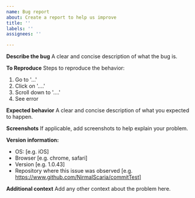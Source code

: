 ```yaml
---
name: Bug report
about: Create a report to help us improve
title: ''
labels: ''
assignees: ''

---
```


**Describe the bug**
A clear and concise description of what the bug is.

**To Reproduce**
Steps to reproduce the behavior:
1. Go to '...'
2. Click on '....'
3. Scroll down to '....'
4. See error

**Expected behavior**
A clear and concise description of what you expected to happen.

**Screenshots**
If applicable, add screenshots to help explain your problem.

**Version information:**
 - OS: [e.g. iOS]
 - Browser [e.g. chrome, safari]
 - Version [e.g. 1.0.43]
 - Repository where this issue was observed [e.g. https://www.github.com/NirmalScaria/commitTest]


**Additional context**
Add any other context about the problem here.
